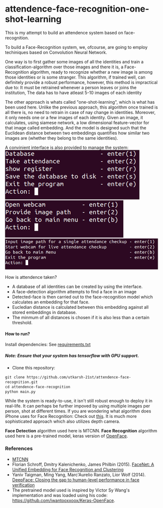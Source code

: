 # attendence-face-recognition-one-shot-learning
This is my attempt to build an attendence system based on face-recognition.

To build a Face-Recognition system, we, ofcourse, are going to employ techiniques based on Convolution Neural Network.

One way is to first gather some images of all the identities and train a classification-algorithm over those images and there it is, a Face-Recognition algorithm, ready to recognize whether a new image is among those identities or is some stranger. This algorithm, if trained well, can definitely provide a robust performance, however, this method is impractical due to: It must be retrained whenever a person leaves or joins the institution, The data has to have atleast 5-10 images of each identity

The other approach is whats called "one-shot-learning", which is what has been used here. Unlike the previous approach, this algorithm once trained is all there is, no need to retrain in case of nay change in identities. Moreover, it only needs one or a few images of each identity. Given an image, it calculates, using siamese network, a low dimensional feature-vector for that image called embedding. And the model is designed such that the Euclidean distance between two embeddings quantifies how similar two images are (whether they belong to the same identities).

A convinient interface is also provided to manage the system:
![interface](https://github.com/utkarsh-21st/attendence-face-recognition/blob/master/sample%20images/sample1.png "interface")![interace](https://github.com/utkarsh-21st/attendence-face-recognition/blob/master/sample%20images/sample3.png "interace")![interface](https://github.com/utkarsh-21st/attendence-face-recognition/blob/master/sample%20images/sample4.png "interface")

How is attendence taken?
- A database of all identities can be created by using the interface.
- A face-detection algorithm attempts to find a face in an image
- Detected-face is then carried out to the face-recognition model which calculates an embedding for that face.
- Eucledian distance is calculated between this embedding against all stored embeddings in database.
- The minmum of all distances is chosen if it is also less than a certain threshold.

#### How to run?
Install dependencies: See [requirements.txt](https://github.com/utkarsh-21st/attendence-face-recognition/blob/master/requirements.txt "requirements.txt")
##### Note: Ensure that your system has tensorflow with GPU support.
- Clone this repository:
```shell
git clone https://github.com/utkarsh-21st/attendence-face-recognition.git
cd attendence-face-recognition
python main.py
```

While the system is ready-to-use, it isn't still robust enough to deploy it in real-life.
It can perhaps be further impoved by using multiple images per person, shot at different times.
If you are wondering what algorithm does  iPhone uses for Face Recognition: Check out [this](https://towardsdatascience.com/how-i-implemented-iphone-xs-faceid-using-deep-learning-in-python-d5dbaa128e1d "this"). It is much more sophisticated approach which also utilizes depth camera.


**Face Detection** algorithm used here is MTCNN. 
**Face Recognition** algorithm used here is a  pre-trained model, keras version of [OpenFace](https://github.com/cmusatyalab/openface "OpenFace").

### References
- [MTCNN](https://pypi.org/project/mtcnn/ "MTCNN")
- Florian Schroff, Dmitry Kalenichenko, James Philbin (2015). [FaceNet: A Unified Embedding for Face Recognition and Clustering](https://arxiv.org/pdf/1503.03832.pdf "FaceNet: A Unified Embedding for Face Recognition and Clustering")
- Yaniv Taigman, Ming Yang, Marc'Aurelio Ranzato, Lior Wolf (2014). [DeepFace: Closing the gap to human-level performance in face verification](https://research.fb.com/wp-content/uploads/2016/11/deepface-closing-the-gap-to-human-level-performance-in-face-verification.pdf "DeepFace: Closing the gap to human-level performance in face verification")
- The pretrained model used is inspired by Victor Sy Wang's implementation and was loaded using his code: https://github.com/iwantooxxoox/Keras-OpenFace.
